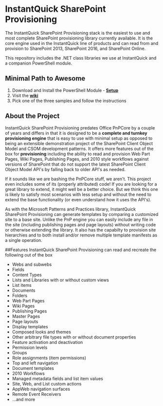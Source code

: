 # InstantQuick SharePoint Provisioning
The InstantQuick SharePoint Provisioning stack is the easiest to use and most complete SharePoint provisioning library currently available. It is the core engine used in the InstantQuick line of products and can read from and provision to SharePoint 2013, SharePoint 2016, and SharePoint Online.

This repository includes the .NET class libraries we use at InstantQuick and a companion PowerShell module.

## Minimal Path to Awesome
1. Download and Install the PowerShell Module - **[Setup](https://github.com/InstantQuick/InstantQuick-SharePoint-Provisioning/raw/master/Installer/1.0.0.0/IQPowerShellProvisioning.msi)** 
2. Visit the **[wiki](https://github.com/InstantQuick/InstantQuick-SharePoint-Provisioning/wiki)**
3. Pick one of the three samples and follow the instructions
 
## About the Project
InstantQuick SharePoint Provisioning predates Office PnPCore by a couple of years and differs in that it is designed to be a **complete and turnkey provisioning engine** that is easy to use with minimal setup as opposed to being an extensible demonstration project of the SharePoint Client Object Model and CSOM development patterns. It  offers more features out of the box for **provisioning** including the ability to read and provision Web Part Pages, Wiki Pages,  Publishing Pages, and 2010 style workflows against versions of SharePoint that do not support the latest SharePoint Client Object Model API's by falling back to older API's as needed.

If it sounds like we are bashing the PnPCore stuff, we aren't. This project even includes some of its (properly attributed) code! If you are looking for a great library to extend, it might well be a better choice. But we think this one is likely to satisfy most scenarios with less setup and without the need to extend the base functionality (or even understand how it uses the API's).

As with the Microsoft Patterns and Practices library, InstantQuick SharePoint Provisioning can generate templates by comparing a customized site to a base site. Unlike the PnP engine you can easily include any file in the site (including publishing pages and page layouts) without writing code or otherwise extending the library. It also has the capabilty to provision site hierarchies and to both install and/or remove multiple template manifests as a single operation. 
 
##Features
InstantQuick SharePoint Provisioning can read and recreate the following out of the box
+ Webs and subwebs
+ Fields
+ Content Types
+ Lists and Libraries with or without custom views
+ List items
+ Documents
+ Folders
+ Web Part Pages
+ Wiki Pages
+ Publishing Pages
+ Master Pages
+ Page layouts
+ Display templates
+ Composed looks and themes
+ Other arbitrary file types with or without document properties
+ Feature activation and deactivation
+ Permission levels
+ Groups
+ Role assignments (item permissions)
+ Top and left navigation
+ Document templates
+ 2010 Workflows
+ Managed metadata fields and list item values
+ Site, Web, and List custom actions
+ AppWeb navigation surfaces
+ Remote Event Receivers
+ ...and more

